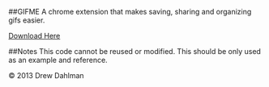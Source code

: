 ##GIFME
A chrome extension that makes saving, sharing and organizing gifs easier.

<a href='https://chrome.google.com/webstore/detail/gif-me/aeblbmdigihnlnnmoejhagmpihfjdaab' target='_blank'>Download Here</a>


##Notes
This code cannot be reused or modified. This should be only used as an example and reference.

&copy; 2013 Drew Dahlman